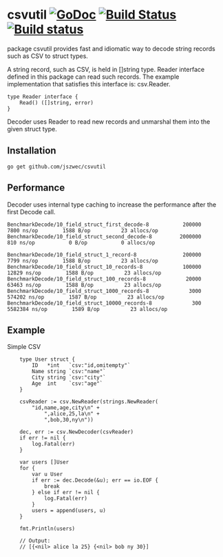 csvutil [![GoDoc](https://godoc.org/github.com/jszwec/csvutil?status.svg)](http://godoc.org/github.com/jszwec/csvutil) [![Build Status](https://travis-ci.org/jszwec/csvutil.svg?branch=master)](https://travis-ci.org/jszwec/csvutil) [![Build status](https://ci.appveyor.com/api/projects/status/6t4i7j31he1pdsj9?svg=true)](https://ci.appveyor.com/project/jszwec/csvutil)
=================

package csvutil provides fast and idiomatic way to decode string records such as CSV to struct types.

A string record, such as CSV, is held in []string type. Reader interface
defined in this package can read such records. The example implementation
that satisfies this interface is: csv.Reader.

```
type Reader interface {
	Read() ([]string, error)
}
```

Decoder uses Reader to read new records and unmarshal them into the given
struct type.

Installation
------------

    go get github.com/jszwec/csvutil

Performance
------------

Decoder uses internal type caching to increase the performance after the first Decode call.

```
BenchmarkDecode/10_field_struct_first_decode-8           200000          7800 ns/op        1588 B/op          23 allocs/op
BenchmarkDecode/10_field_struct_second_decode-8         2000000           810 ns/op           0 B/op           0 allocs/op
```

```
BenchmarkDecode/10_field_struct_1_record-8               200000          7799 ns/op        1588 B/op          23 allocs/op
BenchmarkDecode/10_field_struct_10_records-8             100000         12829 ns/op        1588 B/op          23 allocs/op
BenchmarkDecode/10_field_struct_100_records-8             20000         63463 ns/op        1588 B/op          23 allocs/op
BenchmarkDecode/10_field_struct_1000_records-8             3000        574202 ns/op        1587 B/op          23 allocs/op
BenchmarkDecode/10_field_struct_10000_records-8             300       5582384 ns/op        1589 B/op          23 allocs/op
```

Example
--------

Simple CSV

```
	type User struct {
		ID   *int   `csv:"id,omitempty"`
		Name string `csv:"name"`
		City string `csv:"city"`
		Age  int    `csv:"age"`
	}

	csvReader := csv.NewReader(strings.NewReader(
		"id,name,age,city\n" +
			",alice,25,la\n" +
			",bob,30,ny\n"))

	dec, err := csv.NewDecoder(csvReader)
	if err != nil {
		log.Fatal(err)
	}

	var users []User
	for {
		var u User
		if err := dec.Decode(&u); err == io.EOF {
			break
		} else if err != nil {
			log.Fatal(err)
		}
		users = append(users, u)
	}

	fmt.Println(users)

	// Output:
	// [{<nil> alice la 25} {<nil> bob ny 30}]
```
